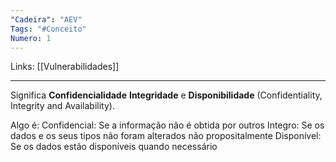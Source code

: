 ```yaml
---
"Cadeira": "AEV"
Tags: "#Conceito"
Numero: 1
---
```

Links: [[Vulnerabilidades]]
___ 
Significa **Confidencialidade** **Integridade** e **Disponibilidade** (Confidentiality,  Integrity and Availability).

Algo é:
Confidencial: Se a informação não é obtida por outros
Integro:  Se os dados e os seus tipos não foram alterados não propositalmente
Disponível:  Se os dados estão disponíveis quando necessário